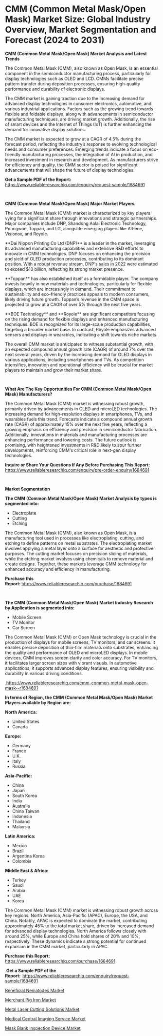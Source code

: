 <p><h1>CMM (Common Metal Mask/Open Mask) Market Size: Global Industry Overview, Market Segmentation and Forecast (2024 to 2031)</h1></p><p><strong>CMM (Common Metal Mask/Open Mask) Market Analysis and Latest Trends</strong></p>
<p><p>The Common Metal Mask (CMM), also known as Open Mask, is an essential component in the semiconductor manufacturing process, particularly for display technologies such as OLED and LCD. CMMs facilitate precise pattern transfer during deposition processes, ensuring high-quality performance and durability of electronic displays. </p><p>The CMM market is gaining traction due to the increasing demand for advanced display technologies in consumer electronics, automotive, and various industrial applications. Factors such as the growing trend towards flexible and foldable displays, along with advancements in semiconductor manufacturing techniques, are driving market growth. Additionally, the rise of smart devices and the Internet of Things (IoT) is further enhancing the demand for innovative display solutions.</p><p>The CMM market is expected to grow at a CAGR of 4.5% during the forecast period, reflecting the industry’s response to evolving technological needs and consumer preferences. Emerging trends indicate a focus on eco-friendly manufacturing processes, the integration of AI in production, and increased investment in research and development. As manufacturers strive for efficiency and quality, the CMM sector is poised for significant advancements that will shape the future of display technologies.</p></p>
<p><strong>Get a Sample PDF of the Report:&nbsp;</strong> <a href="https://www.reliableresearchiq.com/enquiry/request-sample/1684691?utm_campaign=1563&utm_medium=2&utm_source=Github&utm_content=ia&utm_term=16102024&utm_id=cmm-common-metal-maskopen-mask">https://www.reliableresearchiq.com/enquiry/request-sample/1684691</a></p>
<p>&nbsp;</p>
<p><strong>CMM (Common Metal Mask/Open Mask) Major Market Players</strong></p>
<p><p>The Common Metal Mask (CMM) market is characterized by key players vying for a significant share through innovations and strategic partnerships. Major companies include DNP, Shandong Aolai Electronic Technology, Poongwon, Toppan, and LG, alongside emerging players like Athene, Visionox, and Royole.</p><p>**Dai Nippon Printing Co Ltd (DNP)** is a leader in the market, leveraging its advanced manufacturing capabilities and extensive R&D efforts to innovate in CMM technologies. DNP focuses on enhancing the precision and yield of OLED production processes, contributing to its dominant position. With a robust revenue stream, DNP's sales in 2022 were estimated to exceed $10 billion, reflecting its strong market presence.</p><p>**Toppan** has also established itself as a formidable player. The company invests heavily in new materials and technologies, particularly for flexible displays, which are increasingly in demand. Their commitment to sustainability and eco-friendly practices appeals to modern consumers, likely driving future growth. Toppan’s revenue in the CMM space is projected to grow at a CAGR of over 5% through the next five years.</p><p>**BOE Technology** and **Royole** are significant competitors focusing on the rising demand for flexible displays and enhanced manufacturing techniques. BOE is recognized for its large-scale production capabilities, targeting a broader market base. In contrast, Royole emphasizes advanced sensors and displays in wearables, indicating a shift towards niche markets.</p><p>The overall CMM market is anticipated to witness substantial growth, with an expected compound annual growth rate (CAGR) of around 7% over the next several years, driven by the increasing demand for OLED displays in various applications, including smartphones and TVs. As competition intensifies, innovation and operational efficiency will be crucial for market players to maintain and grow their market share.</p></p>
<p>&nbsp;</p>
<p><strong>What Are The Key Opportunities For CMM (Common Metal Mask/Open Mask) Manufacturers?</strong></p>
<p><p>The Common Metal Mask (CMM) market is witnessing robust growth, primarily driven by advancements in OLED and microLED technologies. The increasing demand for high-resolution displays in smartphones, TVs, and wearables fuels this trend. Forecasts indicate a compound annual growth rate (CAGR) of approximately 15% over the next five years, reflecting a growing emphasis on efficiency and precision in semiconductor fabrication. Additionally, innovations in materials and manufacturing processes are enhancing performance and lowering costs. The future outlook is promising, with heightened investments in R&D likely to spur further developments, reinforcing CMM's critical role in next-gen display technologies.</p></p>
<p><strong>Inquire or Share Your Questions If Any Before Purchasing This Report:</strong> <a href="https://www.reliableresearchiq.com/enquiry/pre-order-enquiry/1684691?utm_campaign=1563&utm_medium=2&utm_source=Github&utm_content=ia&utm_term=16102024&utm_id=cmm-common-metal-maskopen-mask">https://www.reliableresearchiq.com/enquiry/pre-order-enquiry/1684691</a></p>
<p>&nbsp;</p>
<p><strong>Market Segmentation</strong></p>
<p><strong>The CMM (Common Metal Mask/Open Mask) Market Analysis by types is segmented into:</strong></p>
<p><ul><li>Electroplate</li><li>Cutting</li><li>Etching</li></ul></p>
<p><p>The Common Metal Mask (CMM), also known as Open Mask, is a manufacturing tool used in processes like electroplating, cutting, and etching to define patterns on metal substrates. The electroplating market involves applying a metal layer onto a surface for aesthetic and protective purposes. The cutting market focuses on precision slicing of materials, while the etching market involves using chemicals to remove material and create designs. Together, these markets leverage CMM technology for enhanced accuracy and efficiency in manufacturing.</p></p>
<p><strong>Purchase this Report:&nbsp;</strong><a href="https://www.reliableresearchiq.com/purchase/1684691?utm_campaign=1563&utm_medium=2&utm_source=Github&utm_content=ia&utm_term=16102024&utm_id=cmm-common-metal-maskopen-mask">https://www.reliableresearchiq.com/purchase/1684691</a></p>
<p>&nbsp;</p>
<p><strong>The CMM (Common Metal Mask/Open Mask) Market Industry Research by Application is segmented into:</strong></p>
<p><ul><li>Mobile Screen</li><li>TV Monitor</li><li>Car Screen</li></ul></p>
<p><p>The Common Metal Mask (CMM) or Open Mask technology is crucial in the production of displays for mobile screens, TV monitors, and car screens. It enables precise deposition of thin-film materials onto substrates, enhancing the quality and performance of OLED and microLED displays. In mobile devices, CMM improves screen clarity and color accuracy. For TV monitors, it facilitates larger screen sizes with vibrant visuals. In automotive applications, it supports advanced display features, ensuring visibility and durability in various driving conditions.</p></p>
<p><a href="https://www.reliableresearchiq.com/cmm-common-metal-mask-open-mask--r1684691?utm_campaign=1563&utm_medium=2&utm_source=Github&utm_content=ia&utm_term=16102024&utm_id=cmm-common-metal-maskopen-mask">&nbsp;https://www.reliableresearchiq.com/cmm-common-metal-mask-open-mask--r1684691</a></p>
<p><strong>In terms of Region, the CMM (Common Metal Mask/Open Mask) Market Players available by Region are:</strong></p>
<p>
    <p> <strong> North America: </strong>
        <ul>
            <li>United States</li>
            <li>Canada</li>
        </ul>
        </p> 
    <p> <strong> Europe: </strong>
        <ul>
            <li>Germany</li>
            <li>France</li>
            <li>U.K.</li>
            <li>Italy</li>
            <li>Russia</li>
        </ul>
        </p> 
    <p> <strong> Asia-Pacific: </strong>
        <ul>
            <li>China</li>
            <li>Japan</li>
            <li>South Korea</li>
            <li>India</li>
            <li>Australia</li>
            <li>China Taiwan</li>
            <li>Indonesia</li>
            <li>Thailand</li>
            <li>Malaysia</li>
        </ul>
        </p> 
    <p> <strong> Latin America: </strong>
        <ul>
            <li>Mexico</li>
            <li>Brazil</li>
            <li>Argentina Korea</li>
            <li>Colombia</li>
        </ul>
        </p> 
    <p> <strong> Middle East & Africa: </strong>
        <ul>
            <li>Turkey</li>
            <li>Saudi</li>
            <li>Arabia</li>
            <li>UAE</li>
            <li>Korea</li>
        </ul>
    </p>
    </p>
<p><p>The Common Metal Mask (CMM) market is witnessing robust growth across key regions: North America, Asia-Pacific (APAC), Europe, the USA, and China. Notably, APAC is expected to dominate the market, contributing approximately 45% to the total market share, driven by increased demand for advanced display technologies. North America follows closely with around 25%, while Europe and China hold shares of 20% and 10%, respectively. These dynamics indicate a strong potential for continued expansion in the CMM market, particularly in APAC.</p></p>
<p><strong>Purchase this Report: </strong><a href="https://www.reliableresearchiq.com/purchase/1684691?utm_campaign=1563&utm_medium=2&utm_source=Github&utm_content=ia&utm_term=16102024&utm_id=cmm-common-metal-maskopen-mask">https://www.reliableresearchiq.com/purchase/1684691</a></p>
<p>&nbsp;<strong>Get a Sample PDF of the Report:&nbsp;&nbsp;</strong><a href="https://www.reliableresearchiq.com/enquiry/request-sample/1684691?utm_campaign=1563&utm_medium=2&utm_source=Github&utm_content=ia&utm_term=16102024&utm_id=cmm-common-metal-maskopen-mask">https://www.reliableresearchiq.com/enquiry/request-sample/1684691</a></p>
<p><strong></strong></p>
<p><p><a href="https://www.linkedin.com/pulse/global-beneficial-nematodes-market-trends-insights-growth-opportunities-dnsvf?utm_campaign=1563&utm_medium=2&utm_source=Github&utm_content=ia&utm_term=16102024&utm_id=cmm-common-metal-maskopen-mask">Beneficial Nematodes Market</a></p><p><a href="https://github.com/arionmp/Market-Research-Report-List-5/blob/main/merchant-pig-iron-market.md?utm_campaign=1563&utm_medium=2&utm_source=Github&utm_content=ia&utm_term=16102024&utm_id=cmm-common-metal-maskopen-mask">Merchant Pig Iron Market</a></p><p><a href="https://www.linkedin.com/pulse/metal-laser-cutting-solutions-market-global-trends-forecast-w8hwf?utm_campaign=1563&utm_medium=2&utm_source=Github&utm_content=ia&utm_term=16102024&utm_id=cmm-common-metal-maskopen-mask">Metal Laser Cutting Solutions Market</a></p><p><a href="https://www.linkedin.com/pulse/medical-central-imaging-service-market-trends-detailed-study-63gtf?utm_campaign=1563&utm_medium=2&utm_source=Github&utm_content=ia&utm_term=16102024&utm_id=cmm-common-metal-maskopen-mask">Medical Central Imaging Service Market</a></p><p><a href="https://www.linkedin.com/pulse/insights-mask-blank-inspection-device-market-size-which-expanding-d9eaf?utm_campaign=1563&utm_medium=2&utm_source=Github&utm_content=ia&utm_term=16102024&utm_id=cmm-common-metal-maskopen-mask">Mask Blank Inspection Device Market</a></p></p>